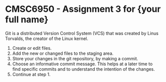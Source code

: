 # CMSC6950 - Assignment 3 for {your full name}

Git is a distributed Version Control System (VCS) that was created by
Linus Torvalds, the creator of the Linux kernel. 

1. Create or edit files.
2. Add the new or changed files to the staging area.
3. Store your changes in the git repository, by making a commit.
4. Choose an informative commit message. This helps at a later time to find
   specific commits and to understand the intention of the changes.
5. Continue at step 1.